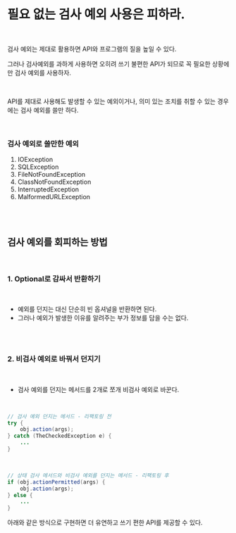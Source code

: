 # 필요 없는 검사 예외 사용은 피하라.

</br>

검사 예외는 제대로 활용하면 API와 프로그램의 질을 높일 수 있다.

그러나 검사예외를 과하게 사용하면 오히려 쓰기 불편한 API가 되므로 꼭 필요한 상황에만 검사 예외를 사용하자.

</br>

API를 제대로 사용해도 발생할 수 있는 예외이거나, 의미 있는 조치를 취할 수 있는 경우에는 검사 예외를 쓸만 하다.

</br>

### 검사 예외로 쓸만한 예외

1. IOException
2. SQLException
3. FileNotFoundException
4. ClassNotFoundException
5. InterruptedException
6. MalformedURLException

</br>

</br>

## 검사 예외를 회피하는 방법

</br>

### 1. Optional로 감싸서 반환하기

</br>

- 예외를 던지는 대신 단순히 빈 옵셔널을 반환하면 된다.
- 그러나 예외가 발생한 이유를 알려주는 부가 정보를 담을 수는 없다.

</br>

</br>

### 2. 비검사 예외로 바꿔서 던지기

</br>

- 검사 예외를 던지는 메서드를 2개로 쪼개 비검사 예외로 바꾼다.

</br>

```java
// 검사 예외 던지는 메서드 - 리팩토링 전
try {
	obj.action(args);
} catch (TheCheckedException e) {
	...
}
```

</br>

```java
// 상태 검사 메서드와 비검사 예외를 던지는 메서드 - 리팩토링 후
if (obj.actionPermitted(args) {
	obj.action(args);
} else {
	...
}
```

아래와 같은 방식으로 구현하면 더 유연하고 쓰기 편한 API를 제공할 수 있다.
